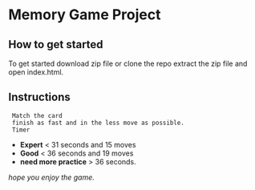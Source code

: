 # Memory Game Project

## How to get started

 To get started download zip file or clone the repo extract the zip file and open index.html.

## Instructions

	 Match the card
	 finish as fast and in the less move as possible.
	 Timer
- **Expert** < 31 seconds and 15 moves
- **Good** < 36 seconds and 19 moves
- **need more practice** > 36 seconds.

_hope you enjoy the game._

